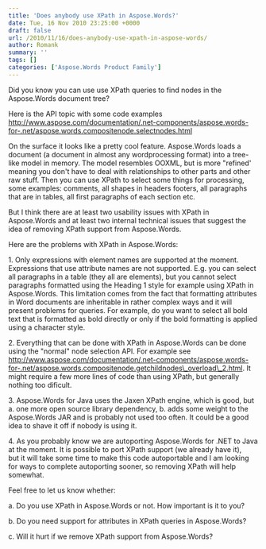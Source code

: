 ```yaml
---
title: 'Does anybody use XPath in Aspose.Words?'
date: Tue, 16 Nov 2010 23:25:00 +0000
draft: false
url: /2010/11/16/does-anybody-use-xpath-in-aspose-words/
author: Romank
summary: ''
tags: []
categories: ['Aspose.Words Product Family']
---
```


Did you know you can use use XPath queries to find nodes in the Aspose.Words document tree?

Here is the API topic with some code examples http://www.aspose.com/documentation/.net-components/aspose.words-for-.net/aspose.words.compositenode.selectnodes.html

On the surface it looks like a pretty cool feature. Aspose.Words loads a document (a document in almost any wordprocessing format) into a tree-like model in memory. The model resembles OOXML, but is more "refined' meaning you don't have to deal with relationships to other parts and other raw stuff. Then you can use XPath to select some things for processing, some examples: comments, all shapes in headers footers, all paragraphs that are in tables, all first paragraphs of each section etc.

But I think there are at least two usability issues with XPath in Aspose.Words and at least two internal technical issues that suggest the idea of removing XPath support from Aspose.Words.

Here are the problems with XPath in Aspose.Words:

1\. Only expressions with element names are supported at the moment. Expressions that use attribute names are not supported. E.g. you can select all paragraphs in a table (they all are elements), but you cannot select paragraphs formatted using the Heading 1 style for example using XPath in Aspose.Words. This limitation comes from the fact that formatting attributes in Word documents are inheritable in rather complex ways and it will present problems for queries. For example, do you want to select all bold text that is formatted as bold directly or only if the bold formatting is applied using a character style.

2\. Everything that can be done with XPath in Aspose.Words can be done using the "normal" node selection API. For example see http://www.aspose.com/documentation/.net-components/aspose.words-for-.net/aspose.words.compositenode.getchildnodes\_overload\_2.html. It might require a few more lines of code than using XPath, but generally nothing too dificult.

3\. Aspose.Words for Java uses the Jaxen XPath engine, which is good, but a. one more open source library dependency, b. adds some weight to the Aspose.Words JAR and is probably not used too often. It could be a good idea to shave it off if nobody is using it.

4\. As you probably know we are autoporting Aspose.Words for .NET to Java at the moment. It is possible to port XPath support (we already have it), but it will take some time to make this code autoportable and I am looking for ways to complete autoporting sooner, so removing XPath will help somewhat.

Feel free to let us know whether:

a. Do you use XPath in Aspose.Words or not. How important is it to you?

b. Do you need support for attributes in XPath queries in Aspose.Words?

c. Will it hurt if we remove XPath support from Aspose.Words?








